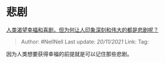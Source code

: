 # 悲剧
[人类渴望幸福和喜剧，但为何让人印象深刻和伟大的都是悲剧呢？](https://www.zhihu.com/question/416892639/answer/2231564221)

> Author: #NellNell
> Last update: *20/11/2021*
> Link:
> Tag:

因为人类想要获得幸福的前提就是可以记住那些悲剧。
